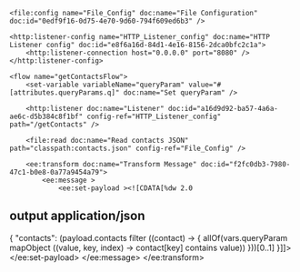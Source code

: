 <mule xmlns:ee="http://www.mulesoft.org/schema/mule/ee/core"
    xmlns:http="http://www.mulesoft.org/schema/mule/http"
    xmlns="http://www.mulesoft.org/schema/mule/core"
    xmlns:file="http://www.mulesoft.org/schema/mule/file"
    xmlns:doc="http://www.mulesoft.org/schema/mule/documentation"
    xsi:schemaLocation="http://www.mulesoft.org/schema/mule/http http://www.mulesoft.org/schema/mule/http/current/mule-http.xsd
        http://www.mulesoft.org/schema/mule/core http://www.mulesoft.org/schema/mule/core/current/mule.xsd
        http://www.mulesoft.org/schema/mule/ee/core http://www.mulesoft.org/schema/mule/ee/core/current/mule-ee.xsd
        http://www.mulesoft.org/schema/mule/file http://www.mulesoft.org/schema/mule/file/current/mule-file.xsd"
    xmlns:xsi="http://www.w3.org/2001/XMLSchema-instance">

    <file:config name="File_Config" doc:name="File Configuration" doc:id="0edf9f16-0d75-4e70-9d60-794f609ed6b3" />

    <http:listener-config name="HTTP_Listener_config" doc:name="HTTP Listener config" doc:id="e8f6a16d-84d1-4e16-8156-2dca0bfc2c1a">
        <http:listener-connection host="0.0.0.0" port="8080" />
    </http:listener-config>

    <flow name="getContactsFlow">
        <set-variable variableName="queryParam" value="#[attributes.queryParams.q]" doc:name="Set queryParam" />
        
        <http:listener doc:name="Listener" doc:id="a16d9d92-ba57-4a6a-ae6c-d5b384c8f1bf" config-ref="HTTP_Listener_config" path="/getContacts" />

        <file:read doc:name="Read contacts JSON" path="classpath:contacts.json" config-ref="File_Config" />

        <ee:transform doc:name="Transform Message" doc:id="f2fc0db3-7980-47c1-b0e8-0a77a9454a79">
            <ee:message >
                <ee:set-payload ><![CDATA[%dw 2.0
output application/json
---
{
    "contacts": (payload.contacts filter ((contact) -> {
        allOf(vars.queryParam mapObject ((value, key, index) -> contact[key] contains value))
    }))[0..1]
}]]></ee:set-payload>
            </ee:message>
        </ee:transform>
    </flow>
</mule>
